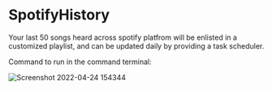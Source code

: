 # SpotifyHistory

Your last 50 songs heard across spotify platfrom will be enlisted in a customized playlist, and can be updated daily by providing a task scheduler.

Command to run in the command terminal:


![Screenshot 2022-04-24 154344](https://user-images.githubusercontent.com/64733221/164971657-2a6b8f6e-8eaf-4fb4-9eb6-6239a2c1d1f1.png)

